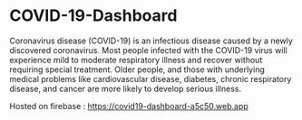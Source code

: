 # COVID-19-Dashboard 
Coronavirus disease (COVID-19) is an infectious disease caused by a newly discovered coronavirus.  Most people infected with the COVID-19 virus will experience mild to moderate respiratory illness and recover without requiring special treatment.  Older people, and those with underlying medical problems like cardiovascular disease, diabetes, chronic respiratory disease, and cancer are more likely to develop serious illness.

Hosted on firebase : https://covid19-dashboard-a5c50.web.app
